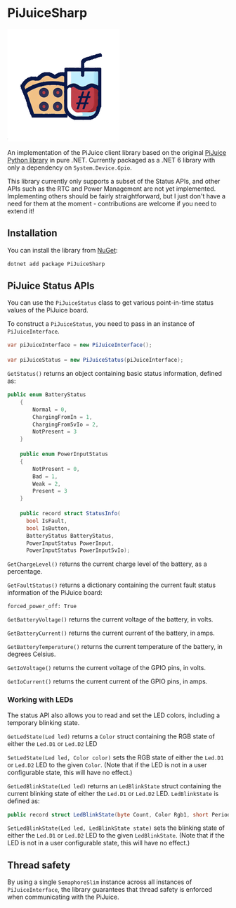 # PiJuiceSharp

![PiJuiceSharp logo](/docs/favicon-256.png)

An implementation of the PiJuice client library based on the original [PiJuice Python library](https://github.com/PiSupply/PiJuice/blob/master/Software/Source/pijuice.py) in pure .NET. Currently packaged as a .NET 6 library with only a dependency on `System.Device.Gpio`.

This library currently only supports a subset of the Status APIs, and other APIs such as the RTC and Power Management are not yet implemented. Implementing others should be fairly straightforward, but I just don't have a need for them at the moment - contributions are welcome if you need to extend it!

## Installation

You can install the library from [NuGet](https://www.nuget.org/packages/PiJuiceSharp/):

``` bash
dotnet add package PiJuiceSharp
```

## PiJuice Status APIs

You can use the `PiJuiceStatus` class to get various point-in-time status values of the PiJuice board.

To construct a `PiJuiceStatus`, you need to pass in an instance of `PiJuiceInterface`.

``` csharp
var piJuiceInterface = new PiJuiceInterface();

var piJuiceStatus = new PiJuiceStatus(piJuiceInterface);
```

`GetStatus()` returns an object containing basic status information, defined as:

``` csharp
public enum BatteryStatus
    {
        Normal = 0,
        ChargingFromIn = 1,
        ChargingFrom5vIo = 2,
        NotPresent = 3
    }

    public enum PowerInputStatus
    {
        NotPresent = 0,
        Bad = 1,
        Weak = 2,
        Present = 3
    }

    public record struct StatusInfo(
      bool IsFault,
      bool IsButton,
      BatteryStatus BatteryStatus,
      PowerInputStatus PowerInput,
      PowerInputStatus PowerInput5vIo);
```

`GetChargeLevel()` returns the current charge level of the battery, as a percentage.

`GetFaultStatus()` returns a dictionary containing the current fault status information of the PiJuice board:

```
forced_power_off: True
```

`GetBatteryVoltage()` returns the current voltage of the battery, in volts.

`GetBatteryCurrent()` returns the current current of the battery, in amps.

`GetBatteryTemperature()` returns the current temperature of the battery, in degrees Celsius.

`GetIoVoltage()` returns the current voltage of the GPIO pins, in volts.

`GetIoCurrent()` returns the current current of the GPIO pins, in amps.

### Working with LEDs

The status API also allows you to read and set the LED colors, including a temporary blinking state.

`GetLedState(Led led)` returns a `Color` struct containing the RGB state of either the `Led.D1` or `Led.D2` LED

`SetLedState(Led led, Color color)` sets the RGB state of either the `Led.D1` or `Led.D2` LED to the given `Color`. (Note that if the LED is not in a user configurable state, this will have no effect.)

`GetLedBlinkState(Led led)` returns an `LedBlinkState` struct containing the current blinking state of either the `Led.D1` or `Led.D2` LED. `LedBlinkState` is defined as:

``` csharp
public record struct LedBlinkState(byte Count, Color Rgb1, short Period1, Color Rgb2, short Period2);
```

`SetLedBlinkState(Led led, LedBlinkState state)` sets the blinking state of either the `Led.D1` or `Led.D2` LED to the given `LedBlinkState`. (Note that if the LED is not in a user configurable state, this will have no effect.)

## Thread safety

By using a single `SemaphoreSlim` instance across all instances of `PiJuiceInterface`, the library guarantees that thread safety is enforced 
when communicating with the PiJuice.